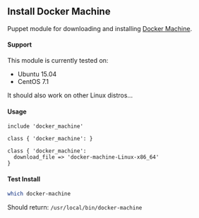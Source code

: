 ## Install Docker Machine

Puppet module for downloading and installing [Docker Machine](https://docs.docker.com/machine/install-machine/).

#### Support

This module is currently tested on:

* Ubuntu 15.04
* CentOS 7.1

It should also work on other Linux distros...

#### Usage
```puppet
include 'docker_machine'
```
```puppet
class { 'docker_machine': }
```
```puppet
class { 'docker_machine': 
  download_file => 'docker-machine-Linux-x86_64'
}
```

#### Test Install
```sh
which docker-machine 
```
Should return: `/usr/local/bin/docker-machine`

```sh
